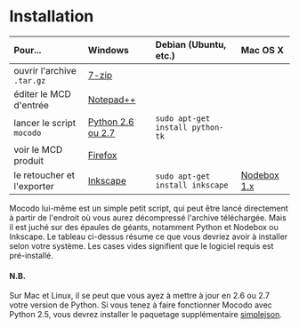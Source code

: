 # Installation #

| **Pour...** | **Windows** | **Debian (Ubuntu, etc.)** | **Mac OS X** |
|:------------|:------------|:--------------------------|:-------------|
| ouvrir l'archive `.tar.gz` | [7-zip](http://www.framasoft.net/article1025.html) |                           |              |
| éditer le MCD d'entrée | [Notepad++](http://notepad-plus.sourceforge.net/fr/site.htm) |                           |              |
| lancer le script `mocodo` | [Python 2.6 ou 2.7](http://python.org/download/) | `sudo apt-get install python-tk` |              |
| voir le MCD produit | [Firefox](http://www.mozilla-europe.org/fr/firefox/) |                           |              |
| le retoucher et l'exporter | [Inkscape](http://www.inkscape.org/download/?lang=fr) | `sudo apt-get install inkscape` | [Nodebox 1.x](http://nodebox.net/code/index.php/Home) |

Mocodo lui-même est un simple petit script, qui peut être lancé directement à partir de l'endroit où vous aurez décompressé l'archive téléchargée. Mais il est juché sur des épaules de géants, notamment Python et Nodebox ou Inkscape. Le tableau ci-dessus résume ce que vous devriez avoir à installer selon votre système. Les cases vides signifient que le logiciel requis est pré-installé.

#### N.B. ####

Sur Mac et Linux, il se peut que vous ayez à mettre à jour en 2.6 ou 2.7 votre version de Python. Si vous tenez à faire fonctionner Mocodo avec Python 2.5, vous devrez installer le paquetage supplémentaire [simplejson](http://pypi.python.org/pypi/simplejson/).